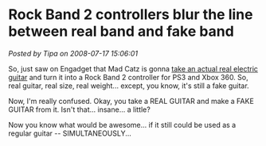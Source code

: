 # Rock Band 2 controllers blur the line between real band and fake band

*Posted by Tipa on 2008-07-17 15:06:01*

So, just saw on Engadget that Mad Catz is gonna [take an actual real electric guitar](http://www.engadget.com/2008/07/17/live-shots-of-mad-catzs-full-size-rock-band-2-fender-stratocast/) and turn it into a Rock Band 2 controller for PS3 and Xbox 360. So, real guitar, real size, real weight... except, you know, it's still a fake guitar.

Now, I'm really confused. Okay, you take a REAL GUITAR and make a FAKE GUITAR from it. Isn't that... insane... a little?

Now you know what would be awesome... if it still could be used as a regular guitar -- SIMULTANEOUSLY...

